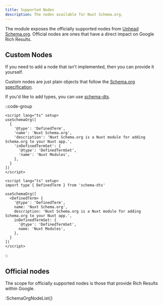 ```yaml
---
title: Supported Nodes
description: The nodes available for Nuxt Schema.org.
---
```


The module exposes the officially supported nodes from [Unhead Schema.org](https://unhead.unjs.io/schema-org/schema). Official nodes
are ones that have a direct impact on Google Rich Results.

## Custom Nodes

If you need to add a node that isn't implemented, then you can provide it yourself.

Custom nodes are just plain objects that follow the [Schema.org specification](https://schema.org/docs/full.html).

If you'd like to add types, you can use [schema-dts](https://github.com/google/schema-dts).

::code-group

```vue [Untyped]
<script lang="ts" setup>
useSchemaOrg([
  {
    '@type': 'DefinedTerm',
    'name': 'Nuxt Schema.org',
    'description': 'Nuxt Schema.org is a Nuxt module for adding Schema.org to your Nuxt app.',
    'inDefinedTermSet': {
      '@type': 'DefinedTermSet',
      'name': 'Nuxt Modules',
    },
  }
])
</script>
```

```vue [schema.dts]
<script lang="ts" setup>
import type { DefinedTerm } from 'schema-dts'

useSchemaOrg([
  <DefinedTerm> {
    '@type': 'DefinedTerm',
    name: 'Nuxt Schema.org',
    description: 'Nuxt Schema.org is a Nuxt module for adding Schema.org to your Nuxt app.',
    inDefinedTermSet: {
      '@type': 'DefinedTermSet',
      name: 'Nuxt Modules',
    },
  }
])
</script>
```

::

## Official nodes

The scope for officially supported nodes is those that provide Rich Results within Google.

:SchemaOrgNodeList{}
